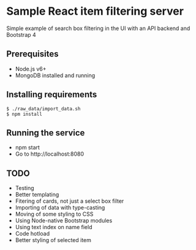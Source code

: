 # Sample React item filtering server

Simple example of search box filtering in the UI with an API backend and Bootstrap 4

## Prerequisites

- Node.js v6+
- MongoDB installed and running

## Installing requirements

```
$ ./raw_data/import_data.sh
$ npm install
```

## Running the service

- npm start
- Go to http://localhost:8080

## TODO

- Testing
- Better templating
- Fitering of cards, not just a select box filter
- Importing of data with type-casting
- Moving of some styling to CSS
- Using Node-native Bootstrap modules
- Using text index on name field
- Code hotload
- Better styling of selected item
